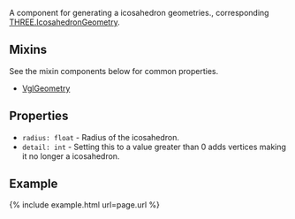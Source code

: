A component for generating a icosahedron geometries., corresponding [THREE.IcosahedronGeometry](https://threejs.org/docs/index.html#api/geometries/IcosahedronGeometry).

## Mixins
See the mixin components below for common properties.
* [VglGeometry](vgl-geometry)

## Properties
* `radius: float` - Radius of the icosahedron.
* `detail: int` - Setting this to a value greater than 0 adds vertices making it no longer a icosahedron.

## Example
{% include example.html url=page.url %}
